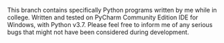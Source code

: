 This branch contains specifically Python programs written by me while in college. Written and tested on PyCharm Community Edition IDE for Windows, with Python v3.7. Please feel free to inform me of any serious bugs that might not have been considered during development.
